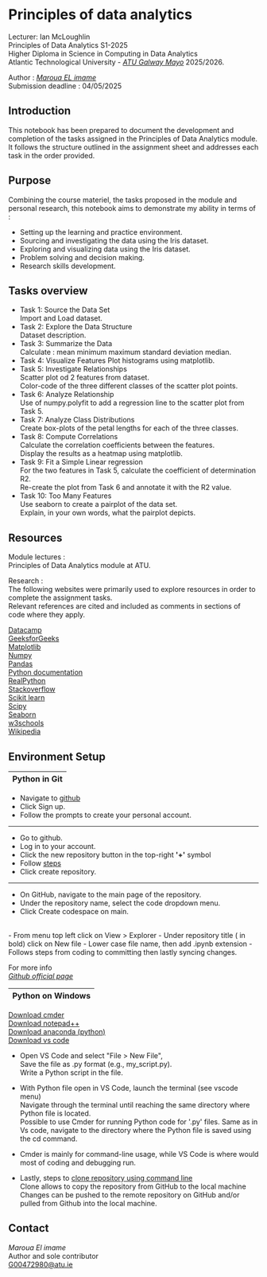 # Principles of data analytics

Lecturer: Ian McLoughlin  
Principles of Data Analytics S1-2025  
Higher Diploma in Science in Computing in Data Analytics  
Atlantic Technological University - *[ATU Galway Mayo](https://www.atu.ie/)* 2025/2026.

Author : *[Maroua EL imame ](https://github.com/Maroua-El-Imame)*  
Submission deadline : 04/05/2025  

## Introduction

This notebook has been prepared to document the development and completion of the tasks assigned in the Principles of Data Analytics module.  
It follows the structure outlined in the assignment sheet and addresses each task in the order provided. 

## Purpose

Combining the course materiel, the tasks proposed in the module and personal research, this notebook aims to demonstrate my ability in terms of :

- Setting up the learning and practice environment.
- Sourcing and investigating the data using the Iris dataset.
- Exploring and visualizing data using the Iris dataset.
- Problem solving and decision making.
- Research skills development. 


## Tasks overview

*   Task 1: Source the Data Set   
    Import and Load dataset.  
*   Task 2: Explore the Data Structure   
    Dataset description.  
* Task 3: Summarize the Data  
    Calculate : mean minimum maximum standard deviation median.  
* Task 4: Visualize Features 
    Plot histograms using matplotlib.  
*   Task 5: Investigate Relationships   
    Scatter plot od 2 features from dataset.  
    Color-code of the three different classes of the scatter plot points.   
*   Task 6: Analyze Relationship  
    Use of numpy.polyfit to add a regression line to the scatter plot from Task 5.  
*   Task 7: Analyze Class Distributions  
    Create box-plots of the petal lengths for each of the three classes.    
*   Task 8: Compute Correlations    
    Calculate the correlation coefficients between the features.  
    Display the results as a heatmap using matplotlib.   
*   Task 9: Fit a Simple Linear regression  
    For the two features in Task 5, calculate the coefficient of determination R2.  
    Re-create the plot from Task 6 and annotate it with the R2 value.   
*   Task 10: Too Many Features  
    Use seaborn to create a pairplot of the data set.  
    Explain, in your own words, what the pairplot depicts.  

## Resources 

Module lectures :   
Principles of Data Analytics module at ATU.     

Research :  
The following websites were primarily used to explore resources in order to complete the assignment tasks.  
Relevant references are cited and included as comments in sections of code where they apply.

[Datacamp](https://app.datacamp.com/)  
[GeeksforGeeks](https://www.geeksforgeeks.org/)  
[Matplotlib](https://matplotlib.org/stable/api//)  
[Numpy](https://numpy.org/doc/stable/user/index.html/)  
[Pandas](https://pandas.pydata.org/docs/reference/index.html/)  
[Python documentation](https://docs.python.org/3/)  
[RealPython](https://realpython.com/)  
[Stackoverflow](https://stackoverflow.com/questions)  
[Scikit learn](https://scikit-learn.org/stable/index.html/)  
[Scipy](https://docs.scipy.org/doc/scipy//)  
[Seaborn](https://seaborn.pydata.org/api.html/)  
[w3schools](https://www.w3schools.com/)  
[Wikipedia](https://en.wikipedia.org/wiki/Coefficient_of_determination/)  


## Environment Setup  
| Python in Git     |
|----------|

- Navigate to [github](https://github.com/)
- Click Sign up.
- Follow the prompts to create your personal account.  
***  
- Go to github.
- Log in to your account.
- Click the new repository button in the top-right **'+'** symbol
- Follow [steps](https://docs.github.com/en/repositories/creating-and-managing-repositories/creating-a-new-repository)
- Click create repository.  
***
- On GitHub, navigate to the main page of the repository.
- Under the repository name, select the code dropdown menu.
- Click Create codespace on main.
<br /> 
- From menu top left click on View > Explorer  
- Under repository title ( in bold) click on New file  
- Lower case file name, then add .ipynb extension  
- Follows steps from coding to committing then lastly syncing changes.  

For more info  
*[Github official page](https://docs.github.com/en)*

| Python on Windows     |
|----------|

[Download cmder](https://cmder.app/)  
[Download notepad++](https://notepad-plus-plus.org/)  
[Download anaconda (python)](https://www.anaconda.com/download)   
[Download vs code](https://code.visualstudio.com/Download)


    
-   Open VS Code and select "File > New File",  
    Save the file as .py format (e.g., my_script.py).   
    Write a Python script in the file.  

-   With Python file open in VS Code, launch the terminal (see vscode menu)   
    Navigate through the terminal until reaching the same directory where Python file is located.  
    Possible to use Cmder for running Python code for '.py' files. Same as in Vs code, navigate to the directory where the Python file is saved using the cd command.  

-   Cmder is mainly for command-line usage, while VS Code is where would most of coding and debugging run.   
    
-   Lastly, steps to [clone repository using command line](https://docs.github.com/en/repositories/creating-and-managing-repositories/cloning-a-repository)   
    Clone allows to copy the repository from GitHub to the local machine   
    Changes can be pushed to the remote repository on GitHub and/or pulled from Github into the local machine.   


## Contact

*Maroua El imame*  
Author and sole contributor  
<G00472980@atu.ie>



